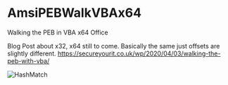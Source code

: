 # AmsiPEBWalkVBAx64

Walking the PEB in VBA x64 Office

Blog Post about x32, x64 still to come. Basically the same just offsets are slightly different.
https://secureyourit.co.uk/wp/2020/04/03/walking-the-peb-with-vba/

![HashMatch](https://github.com/rmdavy/AmsiPEBWalkVBAx64/blob/master/x64Peb_POC.jpg)
